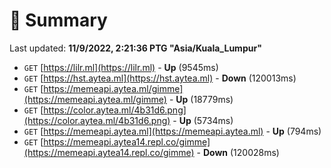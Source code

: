 # 📖 Summary
Last updated: **11/9/2022, 2:21:36 PTG "Asia/Kuala_Lumpur"**

- `GET` [https://lilr.ml](https://lilr.ml) - **Up** (9545ms)
- `GET` [https://hst.aytea.ml](https://hst.aytea.ml) - **Down** (120013ms)
- `GET` [https://memeapi.aytea.ml/gimme](https://memeapi.aytea.ml/gimme) - **Up** (18779ms)
- `GET` [https://color.aytea.ml/4b31d6.png](https://color.aytea.ml/4b31d6.png) - **Up** (5734ms)
- `GET` [https://memeapi.aytea.ml](https://memeapi.aytea.ml) - **Up** (794ms)
- `GET` [https://memeapi.aytea14.repl.co/gimme](https://memeapi.aytea14.repl.co/gimme) - **Down** (120028ms)
